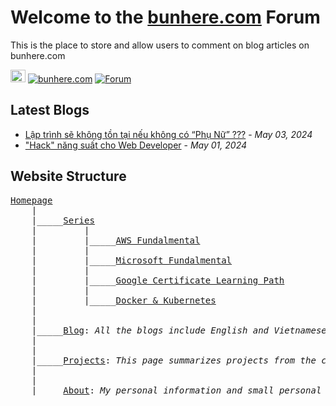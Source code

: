 # Welcome to the [bunhere.com](https://bunhere.com) Forum

This is the place to store and allow users to comment on blog articles on bunhere.com

<p>
<img src="https://bunhere.com/_next/image?url=%2F_next%2Fstatic%2Fmedia%2Flogo.10fa08ce.png&w=256&q=75" style="background-color: #fff;" width="24" height="20" alt="bunhere.com">
<a href="https://github.com/bunheree/bunhere-comment/discussions/categories/general"><img src="https://img.shields.io/badge/bunhere-orange" alt="bunhere.com"></a>
<a href="https://bunhere.com"><img src="https://img.shields.io/badge/Forum-blue" alt="Forum"></a>
</p>

## Latest Blogs

* [Lập trình sẽ không tồn tại nếu không có “Phụ Nữ” ???](https://bunhere.com/blog/vi/program-without-women) - *May 03, 2024*
* ["Hack" năng suất cho Web Developer](https://bunhere.com/blog/vi/hack-web-development) - *May 01, 2024*

## Website Structure

<pre>
<a href="https://bunhere.com">Homepage</a>
    |
    |_____<a href="https://bunhere.com/series">Series</a>
    |         |
    |         |_____<a href="https://bunhere.com/series/aws">AWS Fundalmental</a>
    |         |
    |         |_____<a href="https://bunhere.com/series/microsoft">Microsoft Fundalmental</a>
    |         |
    |         |_____<a href="https://bunhere.com/series/google">Google Certificate Learning Path</a>
    |         |
    |         |_____<a href="https://bunhere.com/series/docker-kubernetes">Docker & Kubernetes</a>
    |
    |
    |_____<a href="https://bunhere.com/blog">Blog</a>: <i>All the blogs include English and Vietnamese versions.</i>
    |
    |
    |_____<a href="https://bunhere.com/projects">Projects</a>: <i>This page summarizes projects from the company and the people I've been working on.</i>
    |
    |
    |_____<a href="https://bunhere.com/about">About</a>: <i>My personal information and small personal achievements</i>
</pre>
